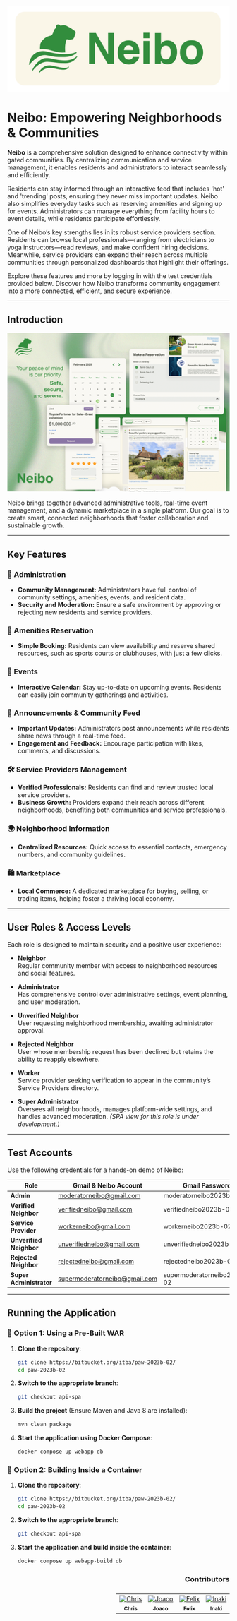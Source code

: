 <div align="center">

[![Neibo App Logo][repo_logo_img]][page_url]

</div>

# Neibo: Empowering Neighborhoods & Communities

**Neibo** is a comprehensive solution designed to enhance connectivity within gated communities. By centralizing communication and service management, it enables residents and administrators to interact seamlessly and efficiently.

Residents can stay informed through an interactive feed that includes 'hot' and 'trending' posts, ensuring they never miss important updates. Neibo also simplifies everyday tasks such as reserving amenities and signing up for events. Administrators can manage everything from facility hours to event details, while residents participate effortlessly.

One of Neibo’s key strengths lies in its robust service providers section. Residents can browse local professionals—ranging from electricians to yoga instructors—read reviews, and make confident hiring decisions. Meanwhile, service providers can expand their reach across multiple communities through personalized dashboards that highlight their offerings.

Explore these features and more by logging in with the test credentials provided below. Discover how Neibo transforms community engagement into a more connected, efficient, and secure experience.

---

## Introduction

[![Neibo Presentation][neibo_presentation]][page_url]

Neibo brings together advanced administrative tools, real-time event management, and a dynamic marketplace in a single platform. Our goal is to create smart, connected neighborhoods that foster collaboration and sustainable growth.

---

## Key Features

### 🏢 Administration
- **Community Management:** Administrators have full control of community settings, amenities, events, and resident data.
- **Security and Moderation:** Ensure a safe environment by approving or rejecting new residents and service providers.

### 🎾 Amenities Reservation
- **Simple Booking:** Residents can view availability and reserve shared resources, such as sports courts or clubhouses, with just a few clicks.

### 📅 Events
- **Interactive Calendar:** Stay up-to-date on upcoming events. Residents can easily join community gatherings and activities.

### 📢 Announcements & Community Feed
- **Important Updates:** Administrators post announcements while residents share news through a real-time feed.
- **Engagement and Feedback:** Encourage participation with likes, comments, and discussions.

### 🛠️ Service Providers Management
- **Verified Professionals:** Residents can find and review trusted local service providers.
- **Business Growth:** Providers expand their reach across different neighborhoods, benefiting both communities and service professionals.

### 🌍 Neighborhood Information
- **Centralized Resources:** Quick access to essential contacts, emergency numbers, and community guidelines.

### 🛍️ Marketplace
- **Local Commerce:** A dedicated marketplace for buying, selling, or trading items, helping foster a thriving local economy.

---

## User Roles & Access Levels

Each role is designed to maintain security and a positive user experience:

- **Neighbor**  
  Regular community member with access to neighborhood resources and social features.

- **Administrator**  
  Has comprehensive control over administrative settings, event planning, and user moderation.

- **Unverified Neighbor**  
  User requesting neighborhood membership, awaiting administrator approval.

- **Rejected Neighbor**  
  User whose membership request has been declined but retains the ability to reapply elsewhere.

- **Worker**  
  Service provider seeking verification to appear in the community’s Service Providers directory.

- **Super Administrator**  
  Oversees all neighborhoods, manages platform-wide settings, and handles advanced moderation. *(SPA view for this role is under development.)*

---

## Test Accounts

Use the following credentials for a hands-on demo of Neibo:

| **Role**                | **Gmail & Neibo Account**    | **Gmail Password**           | **Neibo Password**  |
|-------------------------|------------------------------|------------------------------|---------------------|
| **Admin**               | moderatorneibo@gmail.com     | moderatorneibo2023b-02       | moderatorneibo      |
| **Verified Neighbor**   | verifiedneibo@gmail.com      | verifiedneibo2023b-02        | verifiedneibo       |
| **Service Provider**    | workerneibo@gmail.com        | workerneibo2023b-02          | workerneibo         |
| **Unverified Neighbor** | unverifiedneibo@gmail.com    | unverifiedneibo2023b-02      | unverifiedneibo     |
| **Rejected Neighbor**   | rejectedneibo@gmail.com      | rejectedneibo2023b-02        | rejectedneibo       |
| **Super Administrator** | supermoderatorneibo@gmail.com    | supermoderatorneibo2023b-02      | supermoderatorneibo     |

---


## Running the Application

### 🚀 Option 1: Using a Pre-Built WAR
1. **Clone the repository**:
   ```sh
   git clone https://bitbucket.org/itba/paw-2023b-02/
   cd paw-2023b-02
   ```
   
2. **Switch to the appropriate branch**:
   ```sh
   git checkout api-spa
   ``` 
   

3. **Build the project** (Ensure Maven and Java 8 are installed):
   ```sh
   mvn clean package
   ```  
   
4. **Start the application using Docker Compose**:
   ```sh
   docker compose up webapp db
   ```  
   

### 🐳 Option 2: Building Inside a Container
1. **Clone the repository**:
   ```sh
   git clone https://bitbucket.org/itba/paw-2023b-02/
   cd paw-2023b-02
   ```  
   
2. **Switch to the appropriate branch**:
   ```sh
   git checkout api-spa
   ```  
   
3. **Start the application and build inside the container**:
   ```sh
   docker compose up webapp-build db
   ```

<h3 style="width: 100%; display: flex; flex-direction: row; justify-content: end; align-items: center;"> Contributors</h3>

<table style="width: 100%; display: flex; flex-direction: row; justify-content: end; align-items: center;">
<tr>
<td align="center">
<a href="https://github.com/cijjas">
<img src="https://avatars.githubusercontent.com/u/95446446?v=4" width="50px;" alt="Chris"/>
<br /><sub><b>Chris</b></sub>
</a>
</td>
<td align="center">
<a href="https://github.com/JoacoGirod">
<img src="https://avatars.githubusercontent.com/u/62113898?v=4" width="50px;" alt="Joaco"/>
<br /><sub><b>Joaco</b></sub>
</a>
</td>
<td align="center">
<a href="https://github.com/flopezmenardi">
<img src="https://avatars.githubusercontent.com/u/95313072?v=4" width="50px;" alt="Felix"/>
<br /><sub><b>Felix</b></sub>
</a>
</td>
<td align="center">
<a href="https://github.com/meursault00">
<img src="https://avatars.githubusercontent.com/u/95638674?v=4" width="50px;" alt="Inaki"/>
<br /><sub><b>Inaki</b></sub>
</a>
</td>
</tr>
</table>


<!-- Go -->

<!-- Repository -->

[page_url]: http://old-pawserver.it.itba.edu.ar/paw-2023b-02
[repo_logo_img]: /frontend/src/assets/images/banner_neibo.png
[neibo_presentation]: /frontend/src/assets/images/v2.png

<!-- Project -->

<!-- Author -->

<!-- Readme links -->

<!-- Other projects links -->
